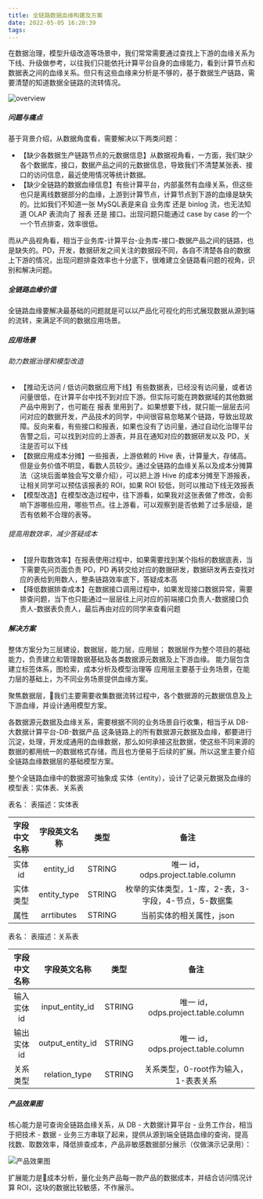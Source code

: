 ```yaml
---
title: 全链路数据血缘构建及方案
date: 2022-05-05 16:20:39
tags:
---
```



在数据治理，模型升级改造等场景中，我们常常需要通过查找上下游的血缘关系为下线、升级做参考，以往我们只能依托计算平台自身的血缘能力，看到计算节点和数据表之间的血缘关系。但只有这些血缘来分析是不够的，基于数据生产链路，需要清楚的知道数据全链路的流转情况。

![overview](https://timeline229-image.oss-cn-hangzhou.aliyuncs.com/govern-blood-data-diagram/overview-2.png)


<!--more-->

##### 问题与痛点
基于背景介绍，从数据角度看，需要解决以下两类问题：
- 【缺少各数据生产链路节点的元数据信息】从数据视角看，一方面，我们缺少各个数据库，接口，数据产品之间的元数据信息，导致我们不清楚某张表、接口的访问信息，最近使用情况等统计数据。
- 【缺少全链路的数据血缘信息】有些计算平台，内部虽然有血缘关系，但这些也只是离线数据部分的血缘，上游到计算节点，计算节点到下游的血缘是缺失的。比如我们不知道一张 MySQL表是来自 业务库 还是 binlog 流，也无法知道 OLAP 表流向了 报表 还是 接口。出现问题只能通过 case by case 的一个一个节点排查，效率很低。

而从产品视角看，相当于业务库-计算平台-业务库-接口-数据产品之间的链路，也是缺失的。PD，开发，数据研发之间关注的数据段不同，各自不清楚各自的数据上下游的情况，出现问题排查效率也十分底下，很难建立全链路看问题的视角，识别和解决问题。

##### 全链路血缘价值
全链路血缘要解决最基础的问题就是可以以产品化可视化的形式展现数据从源到端的流转，来满足不同的数据应用场景。

##### 应用场景
###### 助力数据治理和模型改造
- 【推动无访问 / 低访问数据应用下线】有些数据表，已经没有访问量，或者访问量很低，在计算平台中找不到对应下游。但实际可能在跨数据域的其他数据产品中用到了，也可能在 报表 里用到了。如果想要下线，就只能一层层去问问对应的数据开发，产品技术的同学，中间很容易忽略某个链路，导致出现故障。反向来看，有些接口和报表，如果也没有了访问量，通过自动化治理平台告警之后，可以找到对应的上游表，并且在通知对应的数据研发以及 PD，关注是否可以下线
- 【数据应用成本分摊】一些报表，上游依赖的 Hive 表，计算量大，存储高。但是业务价值不明显，看数人员较少。通过全链路的血缘关系以及成本分摊算法（这块后面单独会写文章介绍），可以把上游 Hive 的成本分摊至下游报表，让相关同学可以预估该报表的 ROI，如果 ROI 较低，则可以推动下线无效报表
- 【模型改造】在模型改造过程中，往下游看，如果我对这张表做了修改，会影响下游哪些应用，哪些节点。往上游看，可以观察到是否依赖了过多层级，是否有依赖不合理的表等。

###### 提高用数效率，减少答疑成本
- 【提升取数效率】在报表使用过程中，如果需要找到某个指标的数据底表，当下需要先问页面负责 PD，PD 再转交给对应的数据研发，数据研发再去查找对应的表给到用数人，整条链路效率底下，答疑成本高
- 【降低数据排查成本】在数据接口调用过程中，如果发现接口数据异常，需要排查问题，当下也只能通过一层层往上问对应的前端接口负责人-数据接口负责人-数据表负责人，最后再由对应的同学来查看问题

##### 解决方案
整体方案分为三层建设，数据层，能力层，应用层；
数据层作为整个项目的基础能力，负责建立和管理数据基础及各类数据源元数据及上下游血缘。
能力层包含建立标签体系，图检索，成本分析及模型治理等
应用层主要基于业务场景，在能力层的基础上，为不同业务场景提供血缘方案。

聚焦数据层，我们主要需要收集数据流转过程中，各个数据源的元数据信息及上下游血缘，并设计通用模型方案。

各数据源元数据及血缘关系，需要根据不同的业务场景自行收集，相当于从 DB-大数据计算平台-DB-数据产品 这条链路上的所有数据源元数据及血缘，都要进行沉淀，处理，开发成通用的血缘数据，那么如何承接这批数据，使这些不同来源的数据的都用统一的数据格式存储，而且也方便易于后续的扩展。所以这里主要介绍全链路血缘数据层的基础模型方案。

整个全链路血缘中的数据源可抽象成 实体（entity），设计了记录元数据及血缘的模型表：实体表、关系表

表名：
表描述：实体表

| 字段中文名称 | 字段英文名称 | 类型 | 备注 |
| :---: | :---: | :---: | :---: |
| 实体 id | entity_id | STRING | 唯一 id，odps.project.table.column |
| 实体类型 | entity_type | STRING | 枚举的实体类型，1-库，2-表，3-字段，4-节点，5-数据集
| 属性 | arrtibutes | STRING | 当前实体的相关属性，json

表名：
表描述：关系表

| 字段中文名称 | 字段英文名称 | 类型 | 备注 |
| :---: | :---: | :---: | :---: |
| 输入实体 id | input_entity_id | STRING | 唯一 id，odps.project.table.column |
| 输出实体 id | output_entity_id | STRING | 唯一 id，odps.project.table.column
| 关系类型 | relation_type | STRING | 关系类型，0-root作为输入，1-表表关系

##### 产品效果图

核心能力是可查询全链路血缘关系，从 DB - 大数据计算平台 - 业务工作台，相当于把技术 - 数据 - 业务三方串联了起来，提供从源到端全链路血缘的查询，提高找数、取数效率，降低排查成本，产品非敏感数据部分展示（仅做演示记录用）：

![产品效果图](https://timeline229-image.oss-cn-hangzhou.aliyuncs.com/govern-blood-data-diagram/overview.jpg)


扩展能力是成本分析，量化业务产品每一款产品的数据成本，并结合访问情况计算 ROI，这块的数据比较敏感，不作展示。